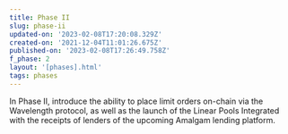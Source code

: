 ```yaml
---
title: Phase II
slug: phase-ii
updated-on: '2023-02-08T17:20:08.329Z'
created-on: '2021-12-04T11:01:26.675Z'
published-on: '2023-02-08T17:26:49.758Z'
f_phase: 2
layout: '[phases].html'
tags: phases
---
```


In Phase II, introduce the ability to place limit orders on-chain via the Wavelength protocol, as well as the launch of the Linear Pools Integrated with the receipts of lenders of the upcoming Amalgam lending platform.

‍
